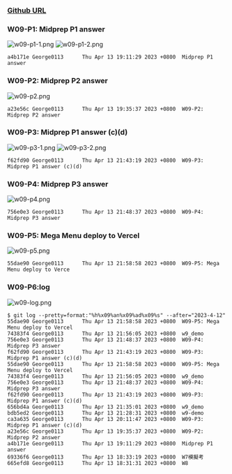 ### [Github URL](https://github.com/George0113/1112-1N-js-demo-211410542/commits/main)

### W09-P1: Midprep P1 answer

![w09-p1-1.png](https://spguhxeeusfjlibdhcxj.supabase.co/storage/v1/object/public/demo42/md_1N_img/w09-p1_1.png)
![w09-p1-2.png](https://spguhxeeusfjlibdhcxj.supabase.co/storage/v1/object/public/demo42/md_1N_img/w09-p1_2.png)

```
a4b171e George0113      Thu Apr 13 19:11:29 2023 +0800  Midprep P1 answer
```

### W09-P2: Midprep P2 answer

![w09-p2.png](https://spguhxeeusfjlibdhcxj.supabase.co/storage/v1/object/public/demo42/md_1N_img/w09-p1_2.png)

```
a23e56c George0113      Thu Apr 13 19:35:37 2023 +0800  W09-P2: Midprep P2 answer
```

### W09-P3: Midprep P1 answer (c)(d)

![w09-p3-1.png](https://spguhxeeusfjlibdhcxj.supabase.co/storage/v1/object/public/demo42/md_1N_img/w09-p3-1.png)
![w09-p3-2.png](https://spguhxeeusfjlibdhcxj.supabase.co/storage/v1/object/public/demo42/md_1N_img/w09-p3-2.png)

```
f62fd90 George0113      Thu Apr 13 21:43:19 2023 +0800  W09-P3: Midprep P1 answer (c)(d)
```

### W09-P4: Midprep P3 answer

![w09-p4.png](https://spguhxeeusfjlibdhcxj.supabase.co/storage/v1/object/public/demo42/md_1N_img/w09-p4.png)

```
756e0e3 George0113      Thu Apr 13 21:48:37 2023 +0800  W09-P4: Midprep P3 answer
```

### W09-P5: Mega Menu deploy to Vercel

![w09-p5.png](https://spguhxeeusfjlibdhcxj.supabase.co/storage/v1/object/public/demo42/md_1N_img/w09-p5.png)

```
55dae90 George0113      Thu Apr 13 21:58:58 2023 +0800  W09-P5: Mega Menu deploy to Verce

```

### W09-P6:log

![w09-log.png](https://spguhxeeusfjlibdhcxj.supabase.co/storage/v1/object/public/demo42/md_1N_img/w09-log.png)

```
$ git log --pretty=format:"%h%x09%an%x09%ad%x09%s" --after="2023-4-12"
55dae90 George0113      Thu Apr 13 21:58:58 2023 +0800  W09-P5: Mega Menu deploy to Vercel
74383f4 George0113      Thu Apr 13 21:56:05 2023 +0800  w9_demo
756e0e3 George0113      Thu Apr 13 21:48:37 2023 +0800  W09-P4: Midprep P3 answer
f62fd90 George0113      Thu Apr 13 21:43:19 2023 +0800  W09-P3: Midprep P1 answer (c)(d)
55dae90 George0113      Thu Apr 13 21:58:58 2023 +0800  W09-P5: Mega Menu deploy to Vercel
74383f4 George0113      Thu Apr 13 21:56:05 2023 +0800  w9_demo
756e0e3 George0113      Thu Apr 13 21:48:37 2023 +0800  W09-P4: Midprep P3 answer
f62fd90 George0113      Thu Apr 13 21:43:19 2023 +0800  W09-P3: Midprep P1 answer (c)(d)
656bd4a George0113      Thu Apr 13 21:35:01 2023 +0800  w9_demo
bdb5ed2 George0113      Thu Apr 13 21:28:31 2023 +0800  w9-demo
ca3a635 George0113      Thu Apr 13 20:11:47 2023 +0800  W09-P3: Midprep P1 answer (c)(d)
a23e56c George0113      Thu Apr 13 19:35:37 2023 +0800  W09-P2: Midprep P2 answer
a4b171e George0113      Thu Apr 13 19:11:29 2023 +0800  Midprep P1 answer
69336f6 George0113      Thu Apr 13 18:33:19 2023 +0800  W7模擬考
665efd8 George0113      Thu Apr 13 18:31:31 2023 +0800  W8

```

```

```
